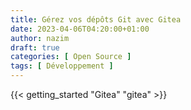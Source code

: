 ```yaml
---
title: Gérez vos dépôts Git avec Gitea
date: 2023-04-06T04:20:00+01:00
author: nazim
draft: true
categories: [ Open Source ]
tags: [ Développement ]
---
```



{{< getting_started "Gitea" "gitea" >}}
